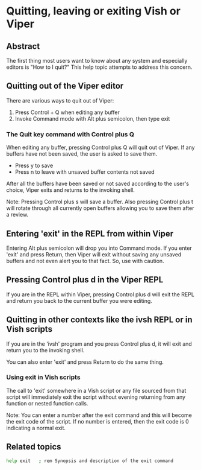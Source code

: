 # Quitting, leaving or exiting Vish or Viper

## Abstract

The first thing most users want to know about any system and especially
editors is "How to I quit?"
This help topic attempts to address this concern.

## Quitting out of the Viper editor

There are various ways to quit out of Viper:

1. Press Control + Q when editing any buffer
2. Invoke Command mode with Alt plus semicolon, then type exit

### The Quit key command with Control plus Q

When editing any buffer, pressing Control plus Q will quit out of Viper.
If any buffers have not been saved, the user is asked to save them.

- Press y to save
- Press n to leave with unsaved buffer contents not saved


After all the buffers have been saved or not saved according to the user's
choice, Viper exits and returns to the invoking shell.


Note: Pressing Control plus s will save a buffer. Also pressing Control plus t
will rotate through all currently open buffers allowing you to save them
after a review.

## Entering 'exit' in the REPL from within Viper

Entering Alt plus semicolon will drop you into Command mode.
If you enter 'exit' and press Return, then Viper will exit without saving
any unsaved buffers and not even alert you to that fact. So, use with caution.



## Pressing Control plus d in the Viper REPL

If you are in the REPL within Viper, pressing Control plus d will exit
the REPL and return you back to the current buffer you were editing.

## Quitting in other contexts like the ivsh REPL or in Vish scripts

If you are in the 'ivsh' program and you press Control plus d, it will exit and
return you to the invoking shell.

You can also enter 'exit' and press Return to do the same thing.

### Using exit in Vish scripts

The call to 'exit' somewhere in a Vish script or any file sourced from that
script will immediately exit the script without evening returning from any
function or nested function calls.

Note: You can enter a number after the exit command and this will become
the exit code of the script. If no number is entered, then the exit code is 0
indicating a normal exit.

## Related topics

```sh
help exit   ; rem Synopsis and description of the exit command
```

